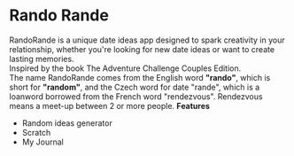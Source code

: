<h1>Rando Rande</h1>
RandoRande is a unique date ideas app designed to spark creativity in your relationship, whether you're looking for new date ideas or want to create lasting memories.
<br> Inspired by the book The Adventure Challenge Couples Edition.
<br> The name RandoRande comes from the English word <strong>"rando"</strong>, which is short for <strong>"random"</strong>, and the Czech word for date "rande", which is a loanword borrowed from the French word "rendezvous". Rendezvous means a meet-up between 2 or more people.
<b>Features</b>
<ul>
<li> Random ideas generator </li>
<li>Scratch </li>
<li>My Journal</li>
</ul>
